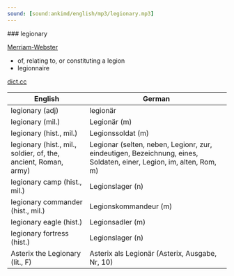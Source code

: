 ```yaml
---
sound: [sound:ankimd/english/mp3/legionary.mp3]
---
```


\### legionary

[Merriam-Webster](https://www.merriam-webster.com/dictionary/legionary)

- of, relating to, or constituting a legion
- legionnaire

[dict.cc](https://www.dict.cc/legionary)

| English        | German       |
| -------------- | ------------ |
| legionary (adj) | legionär |
| legionary (mil.) | Legionär (m) |
| legionary (hist., mil.) | Legionssoldat (m) |
| legionary (hist., mil., soldier, of, the, ancient, Roman, army) | Legionar (selten, neben, Legionr, zur, eindeutigen, Bezeichnung, eines, Soldaten, einer, Legion, im, alten, Rom, m) |
| legionary camp (hist., mil.) | Legionslager (n) |
| legionary commander (hist., mil.) | Legionskommandeur (m) |
| legionary eagle (hist.) | Legionsadler (m) |
| legionary fortress (hist.) | Legionslager (n) |
| Asterix the Legionary (lit., F) | Asterix als Legionär (Asterix, Ausgabe, Nr, 10) |
